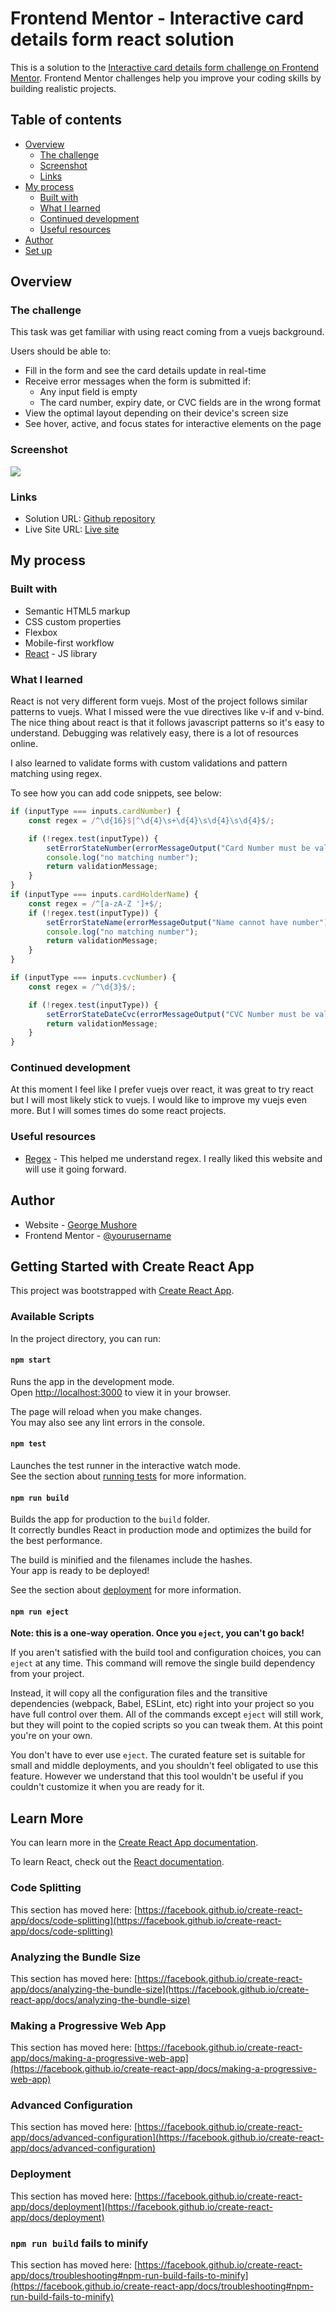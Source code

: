 # Frontend Mentor - Interactive card details form react solution

This is a solution to the [Interactive card details form challenge on Frontend Mentor](https://www.frontendmentor.io/challenges/interactive-card-details-form-XpS8cKZDWw). Frontend Mentor challenges help you improve your coding skills by building realistic projects.

## Table of contents

- [Overview](#overview)
  - [The challenge](#the-challenge)
  - [Screenshot](#screenshot)
  - [Links](#links)
- [My process](#my-process)
  - [Built with](#built-with)
  - [What I learned](#what-i-learned)
  - [Continued development](#continued-development)
  - [Useful resources](#useful-resources)
- [Author](#author)
- [Set up](#getting-started-with-create-react-app)

## Overview

### The challenge

This task was get familiar with using react coming from a vuejs background.

Users should be able to:

- Fill in the form and see the card details update in real-time
- Receive error messages when the form is submitted if:
  - Any input field is empty
  - The card number, expiry date, or CVC fields are in the wrong format
- View the optimal layout depending on their device's screen size
- See hover, active, and focus states for interactive elements on the page

### Screenshot

![](./screenshot.jpg)

### Links

- Solution URL: [Github repository](https://github.com/tenderking/interactive-card-app)
- Live Site URL: [Live site](https://tenderking.github.io/interactive-card-app/)

## My process

### Built with

- Semantic HTML5 markup
- CSS custom properties
- Flexbox
- Mobile-first workflow
- [React](https://reactjs.org/) - JS library

### What I learned

React is not very different form vuejs. Most of the project follows similar patterns to vuejs. What I missed were the vue directives like v-if and v-bind. The nice thing about react is that it follows javascript patterns so it's easy to understand. Debugging was relatively easy, there is a lot of resources online.

I also learned to validate forms with custom validations and pattern matching using regex.

To see how you can add code snippets, see below:

```js
if (inputType === inputs.cardNumber) {
	const regex = /^\d{16}$|^\d{4}\s+\d{4}\s\d{4}\s\d{4}$/;

	if (!regex.test(inputType)) {
		setErrorStateNumber(errorMessageOutput("Card Number must be valid"));
		console.log("no matching number");
		return validationMessage;
	}
}
if (inputType === inputs.cardHolderName) {
	const regex = /^[a-zA-Z ']+$/;
	if (!regex.test(inputType)) {
		setErrorStateName(errorMessageOutput("Name cannot have number"));
		console.log("no matching number");
		return validationMessage;
	}
}

if (inputType === inputs.cvcNumber) {
	const regex = /^\d{3}$/;

	if (!regex.test(inputType)) {
		setErrorStateDateCvc(errorMessageOutput("CVC Number must be valid"));
		return validationMessage;
	}
}
```

### Continued development

At this moment I feel like I prefer vuejs over react, it was great to try react but I will most likely stick to vuejs. I would like to improve my vuejs even more. But I will somes times do some react projects.

### Useful resources

- [Regex](https://regex101.com/) - This helped me understand regex. I really liked this website and will use it going forward.

## Author

- Website - [George Mushore](https://www.georgemushore.com)
- Frontend Mentor - [@yourusername](https://www.frontendmentor.io/profile/tenderking)

## Getting Started with Create React App

This project was bootstrapped with [Create React App](https://github.com/facebook/create-react-app).

### Available Scripts

In the project directory, you can run:

#### `npm start`

Runs the app in the development mode.\
Open [http://localhost:3000](http://localhost:3000) to view it in your browser.

The page will reload when you make changes.\
You may also see any lint errors in the console.

#### `npm test`

Launches the test runner in the interactive watch mode.\
See the section about [running tests](https://facebook.github.io/create-react-app/docs/running-tests) for more information.

#### `npm run build`

Builds the app for production to the `build` folder.\
It correctly bundles React in production mode and optimizes the build for the best performance.

The build is minified and the filenames include the hashes.\
Your app is ready to be deployed!

See the section about [deployment](https://facebook.github.io/create-react-app/docs/deployment) for more information.

#### `npm run eject`

**Note: this is a one-way operation. Once you `eject`, you can't go back!**

If you aren't satisfied with the build tool and configuration choices, you can `eject` at any time. This command will remove the single build dependency from your project.

Instead, it will copy all the configuration files and the transitive dependencies (webpack, Babel, ESLint, etc) right into your project so you have full control over them. All of the commands except `eject` will still work, but they will point to the copied scripts so you can tweak them. At this point you're on your own.

You don't have to ever use `eject`. The curated feature set is suitable for small and middle deployments, and you shouldn't feel obligated to use this feature. However we understand that this tool wouldn't be useful if you couldn't customize it when you are ready for it.

## Learn More

You can learn more in the [Create React App documentation](https://facebook.github.io/create-react-app/docs/getting-started).

To learn React, check out the [React documentation](https://reactjs.org/).

### Code Splitting

This section has moved here: [https://facebook.github.io/create-react-app/docs/code-splitting](https://facebook.github.io/create-react-app/docs/code-splitting)

### Analyzing the Bundle Size

This section has moved here: [https://facebook.github.io/create-react-app/docs/analyzing-the-bundle-size](https://facebook.github.io/create-react-app/docs/analyzing-the-bundle-size)

### Making a Progressive Web App

This section has moved here: [https://facebook.github.io/create-react-app/docs/making-a-progressive-web-app](https://facebook.github.io/create-react-app/docs/making-a-progressive-web-app)

### Advanced Configuration

This section has moved here: [https://facebook.github.io/create-react-app/docs/advanced-configuration](https://facebook.github.io/create-react-app/docs/advanced-configuration)

### Deployment

This section has moved here: [https://facebook.github.io/create-react-app/docs/deployment](https://facebook.github.io/create-react-app/docs/deployment)

### `npm run build` fails to minify

This section has moved here: [https://facebook.github.io/create-react-app/docs/troubleshooting#npm-run-build-fails-to-minify](https://facebook.github.io/create-react-app/docs/troubleshooting#npm-run-build-fails-to-minify)
